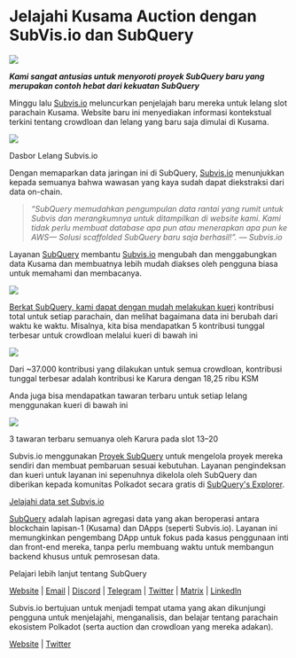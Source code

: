 # Jelajahi Kusama Auction dengan SubVis.io dan SubQuery

![](https://miro.medium.com/max/1400/1*C4rjs3vpR6TUCOqwF3L39g.png)

**_Kami sangat antusias untuk menyoroti proyek SubQuery baru yang merupakan contoh hebat dari kekuatan SubQuery_**

Minggu lalu [Subvis.io](https://www.subvis.io/) meluncurkan penjelajah baru mereka untuk lelang slot parachain Kusama. Website baru ini menyediakan informasi kontekstual terkini tentang crowdloan dan lelang yang baru saja dimulai di Kusama.


![](https://miro.medium.com/max/1400/1*iHO4P9JcW-Gt7GxqwXxa3g.png)

Dasbor Lelang Subvis.io

Dengan memaparkan data jaringan ini di SubQuery, [Subvis.io](https://www.subvis.io/) menunjukkan kepada semuanya bahwa wawasan yang kaya sudah dapat diekstraksi dari data on-chain.

> _“SubQuery memudahkan pengumpulan data rantai yang rumit untuk Subvis dan merangkumnya untuk ditampilkan di website kami. Kami tidak perlu membuat database apa pun atau menerapkan apa pun ke AWS— Solusi scaffolded SubQuery baru saja berhasil!”. — Subvis.io_

Layanan [SubQuery](https://subquery.network/) membantu [Subvis.io](https://www.subvis.io/) mengubah dan menggabungkan data Kusama dan membuatnya lebih mudah diakses oleh pengguna biasa untuk memahami dan membacanya.

![](https://miro.medium.com/max/1400/1*0W6n5vW1yHc3MjfzgsCFZw.png)

[Berkat SubQuery, kami dapat dengan mudah melakukan kueri](https://explorer.subquery.network/subquery/subvis-io/kusama-auction) kontribusi total untuk setiap parachain, dan melihat bagaimana data ini berubah dari waktu ke waktu. Misalnya, kita bisa mendapatkan 5 kontribusi tunggal terbesar untuk crowdloan melalui kueri di bawah ini

![](https://miro.medium.com/max/1400/1*4509Ki-4lxJyz1kdm6E5PA.png)

Dari ~37.000 kontribusi yang dilakukan untuk semua crowdloan, kontribusi tunggal terbesar adalah kontribusi ke Karura dengan 18,25 ribu KSM

Anda juga bisa mendapatkan tawaran terbaru untuk setiap lelang menggunakan kueri di bawah ini

![](https://miro.medium.com/max/1400/1*M0nrOoms7fNEm-qfBZsJEA.png)

3 tawaran terbaru semuanya oleh Karura pada slot 13–20

Subvis.io menggunakan [Proyek SubQuery](https://project.subquery.network/) untuk mengelola proyek mereka sendiri dan membuat pembaruan sesuai kebutuhan. Layanan pengindeksan dan kueri untuk layanan ini sepenuhnya dikelola oleh SubQuery dan diberikan kepada komunitas Polkadot secara gratis di [SubQuery's Explorer](https://explorer.subquery.network/).

[Jelajahi data set Subvis.io](https://explorer.subquery.network/subquery/subvis-io/kusama-auction)

[SubQuery](https://subquery.network/) adalah lapisan agregasi data yang akan beroperasi antara blockchain lapisan-1 (Kusama) dan DApps (seperti Subvis.io). Layanan ini memungkinkan pengembang DApp untuk fokus pada kasus penggunaan inti dan front-end mereka, tanpa perlu membuang waktu untuk membangun backend khusus untuk pemrosesan data.

Pelajari lebih lanjut tentang SubQuery

[Website](https://subquery.network/) | [Email](mailto:hello@subquery.network) | [Discord](https://discord.com/invite/78zg8aBSMG) | [Telegram](https://t.me/subquerynetwork) | [Twitter](https://twitter.com/subquerynetwork) | [Matrix](https://matrix.to/#/#subquery:matrix.org) | [LinkedIn](https://www.linkedin.com/company/subquery)

Subvis.io bertujuan untuk menjadi tempat utama yang akan dikunjungi pengguna untuk menjelajahi, menganalisis, dan belajar tentang parachain ekosistem Polkadot (serta auction dan crowdloan yang mereka adakan).

[Website](https://www.subvis.io/) | [Twitter](https://twitter.com/subvisioapp)